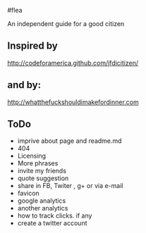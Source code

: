 #flea

An independent guide for a good citizen

## Inspired by
http://codeforamerica.github.com/jfdicitizen/

## and by:
http://whatthefuckshouldimakefordinner.com

## ToDo

- imprive about page and readme.md
- 404
- Licensing
- More phrases
- invite my friends
- quote suggestion
- share in FB, Twiter , g+ or via e-mail
- favicon
- google analytics
- another analytics
- how to track clicks. if any
- create a twitter account

